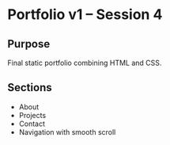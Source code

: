 # Portfolio v1 – Session 4

## Purpose
Final static portfolio combining HTML and CSS.

## Sections
- About
- Projects
- Contact
- Navigation with smooth scroll
